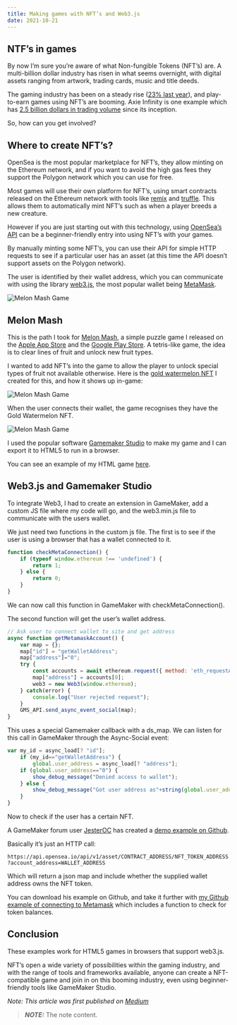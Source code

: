 ```yaml
---
title: Making games with NFT’s and Web3.js
date: 2021-10-21
---
```


## NTF’s in games

By now I’m sure you’re aware of what Non-fungible Tokens (NFT’s) are. A multi-billion dollar industry has risen in what seems overnight, with digital assets ranging from artwork, trading cards, music and title deeds.

The gaming industry has been on a steady rise ([23% last year](https://www.techtimes.com/articles/265703/20210922/how-gamified-nfts-are-changing-the-future-of-gaming.htm#:~:text=Per%20one%20report%20in%202020%2C%20the%20industry%20saw%20a%20growth%20of%2023.1%25.)), and play-to-earn games using NFT’s are booming. Axie Infinity is one example which has [2.5 billion dollars in trading volume](https://markets.businessinsider.com/news/currencies/top-nft-collection-q3-axie-infinity-crypto-gaming-expands-2021-10) since its inception.

So, how can you get involved?

## Where to create NFT’s?

OpenSea is the most popular marketplace for NFT’s, they allow minting on the Ethereum network, and if you want to avoid the high gas fees they support the Polygon network which you can use for free.

Most games will use their own platform for NFT’s, using smart contracts released on the Ethereum network with tools like [remix](https://remix-project.org/) and [truffle](https://trufflesuite.com/). This allows them to automatically mint NFT’s such as when a player breeds a new creature.

However if you are just starting out with this technology, using [OpenSea’s API](https://docs.opensea.io/reference/getting-assets) can be a beginner-friendly entry into using NFT’s with your games.

By manually minting some NFT’s, you can use their API for simple HTTP requests to see if a particular user has an asset (at this time the API doesn’t support assets on the Polygon network).

The user is identified by their wallet address, which you can communicate with using the library [web3.js](https://web3js.readthedocs.io/en/v1.5.2/), the most popular wallet being [MetaMask](https://metamask.io/).

![Melon Mash Game](/assets/images/2021/melonSplash.jpeg)

## Melon Mash

This is the path I took for [Melon Mash](https://apps.mbmedia.co.nz/melon-mash/), a simple puzzle game I released on the [Apple App Store](https://apps.apple.com/ma/app/melon-mash-fruity-fun/id1545427969) and the [Google Play Store](https://play.google.com/store/apps/details?id=com.ravengames.melonmash). A tetris-like game, the idea is to clear lines of fruit and unlock new fruit types.

I wanted to add NFT’s into the game to allow the player to unlock special types of fruit not available otherwise. Here is the [gold watermelon NFT](https://opensea.io/assets/0x495f947276749ce646f68ac8c248420045cb7b5e/30804129840082260625448751376425370773788606332098241421188088393508933600232) I created for this, and how it shows up in-game:

![Melon Mash Game](/assets/images/2021/melonNFT.jpeg)

When the user connects their wallet, the game recognises they have the Gold Watermelon NFT.

![Melon Mash Game](/assets/images/2021/melonUnlocked.jpeg)

I used the popular software [Gamemaker Studio](https://www.yoyogames.com/en) to make my game and I can export it to HTML5 to run in a browser.

You can see an example of my HTML game [here](https://apps.mbmedia.co.nz/melon-mash/game).

## Web3.js and Gamemaker Studio

To integrate Web3, I had to create an extension in GameMaker, add a custom JS file where my code will go, and the web3.min.js file to communicate with the users wallet.

We just need two functions in the custom js file. The first is to see if the user is using a browser that has a wallet connected to it.

```javascript
function checkMetaConnection() {
    if (typeof window.ethereum !== 'undefined') {
        return 1;
    } else {
        return 0;
    }
}
```

We can now call this function in GameMaker with checkMetaConnection().

The second function will get the user’s wallet address.

```javascript
// Ask user to connect wallet to site and get address
async function getMetamaskAccount() {
    var map = {};
    map["id"] = "getWalletAddress";
    map["address"]="0";
    try {
        const accounts = await ethereum.request({ method: 'eth_requestAccounts' });
        map["address"] = accounts[0];
        web3 = new Web3(window.ethereum);
    } catch(error) {
        console.log("User rejected request");
    }
    GMS_API.send_async_event_social(map);
}
```

This uses a special Gamemaker callback with a ds_map. We can listen for this call in GameMaker through the Async-Social event:

```javascript
var my_id = async_load[? "id"];
    if (my_id=="getWalletAddress") {
        global.user_address = async_load[? "address"];
    if (global.user_address=="0") {
        show_debug_message("Denied access to wallet");
    } else {
        show_debug_message("Got user address as"+string(global.user_address));
    }
}
```

Now to check if the user has a certain NFT.

A GameMaker forum user [JesterOC](https://forum.yoyogames.com/index.php?members/jesteroc.1541/) has created a [demo example on Github](https://github.com/JesterOC3/JesterOC_OpenSea.io-REST-API-for-GMS).

Basically it’s just an HTTP call:

`https://api.opensea.io/api/v1/asset/CONTRACT_ADDRESS/NFT_TOKEN_ADDRESS?account_address=WALLET_ADDRESS`

Which will return a json map and include whether the supplied wallet address owns the NFT token.

You can download his example on Github, and take it further with [my Github example of connecting to Metamask](https://github.com/mytchallb/gamemaker-web3) which includes a function to check for token balances.

## Conclusion

These examples work for HTML5 games in browsers that support web3.js.

NFT’s open a wide variety of possibilities within the gaming industry, and with the range of tools and frameworks available, anyone can create a NFT-compatible game and join in on this booming industry, even using beginner-friendly tools like GameMaker Studio.

_Note: This article was first published on [Medium](https://medium.com/@mytchall.b/using-games-with-nfts-and-web3-js-610fd5fbd562)_

> **_NOTE:_**  The note content.
